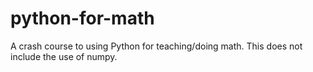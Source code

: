 # python-for-math
A crash course to using Python for teaching/doing math. This does not include the use of numpy.
